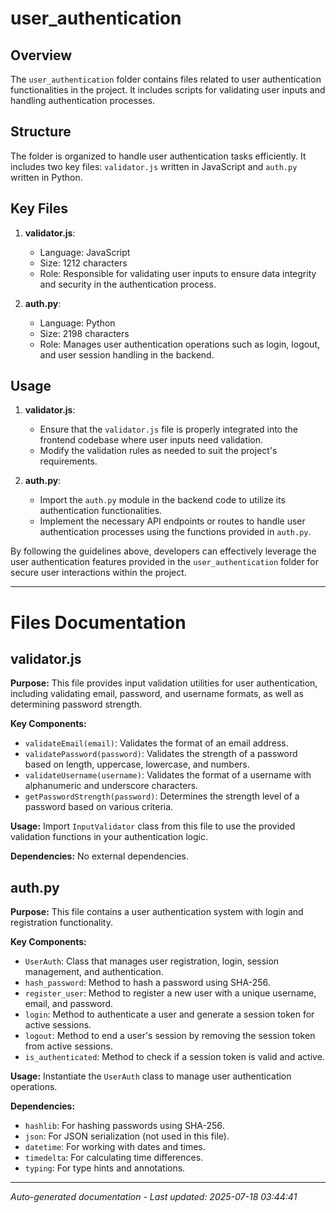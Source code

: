 # user_authentication

## Overview
The `user_authentication` folder contains files related to user authentication functionalities in the project. It includes scripts for validating user inputs and handling authentication processes.

## Structure
The folder is organized to handle user authentication tasks efficiently. It includes two key files: `validator.js` written in JavaScript and `auth.py` written in Python.

## Key Files
1. **validator.js**:
   - Language: JavaScript
   - Size: 1212 characters
   - Role: Responsible for validating user inputs to ensure data integrity and security in the authentication process.

2. **auth.py**:
   - Language: Python
   - Size: 2198 characters
   - Role: Manages user authentication operations such as login, logout, and user session handling in the backend.

## Usage
1. **validator.js**:
   - Ensure that the `validator.js` file is properly integrated into the frontend codebase where user inputs need validation.
   - Modify the validation rules as needed to suit the project's requirements.

2. **auth.py**:
   - Import the `auth.py` module in the backend code to utilize its authentication functionalities.
   - Implement the necessary API endpoints or routes to handle user authentication processes using the functions provided in `auth.py`.

By following the guidelines above, developers can effectively leverage the user authentication features provided in the `user_authentication` folder for secure user interactions within the project.

---

# Files Documentation

## validator.js

**Purpose:** This file provides input validation utilities for user authentication, including validating email, password, and username formats, as well as determining password strength.

**Key Components:**
- `validateEmail(email)`: Validates the format of an email address.
- `validatePassword(password)`: Validates the strength of a password based on length, uppercase, lowercase, and numbers.
- `validateUsername(username)`: Validates the format of a username with alphanumeric and underscore characters.
- `getPasswordStrength(password)`: Determines the strength level of a password based on various criteria.

**Usage:** Import `InputValidator` class from this file to use the provided validation functions in your authentication logic.

**Dependencies:** No external dependencies.

## auth.py

**Purpose:** This file contains a user authentication system with login and registration functionality.

**Key Components:**
- `UserAuth`: Class that manages user registration, login, session management, and authentication.
- `hash_password`: Method to hash a password using SHA-256.
- `register_user`: Method to register a new user with a unique username, email, and password.
- `login`: Method to authenticate a user and generate a session token for active sessions.
- `logout`: Method to end a user's session by removing the session token from active sessions.
- `is_authenticated`: Method to check if a session token is valid and active.

**Usage:** Instantiate the `UserAuth` class to manage user authentication operations.

**Dependencies:**
- `hashlib`: For hashing passwords using SHA-256.
- `json`: For JSON serialization (not used in this file).
- `datetime`: For working with dates and times.
- `timedelta`: For calculating time differences.
- `typing`: For type hints and annotations.

---
*Auto-generated documentation - Last updated: 2025-07-18 03:44:41*
